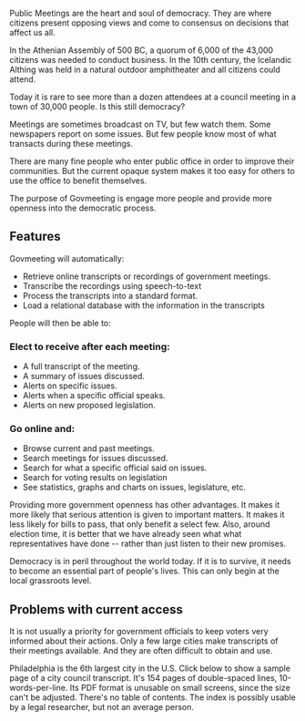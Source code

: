 <!-- START OF README SECTION -->

<!-- Note the controller for this page is app/about-project/overview/overview.ts -->

Public Meetings are the heart and soul of democracy. They are where citizens present opposing views and come to consensus on decisions that affect us all. 

In the Athenian Assembly of 500 BC, a quorum of 6,000 of the 43,000 citizens was needed to conduct business. In the 10th century, the Icelandic Althing was held in a natural outdoor amphitheater and all citizens could attend.

Today it is rare to see more than a dozen attendees at a council meeting in a town of 30,000 people. Is this still democracy? 

Meetings are sometimes broadcast on TV, but few watch them. Some newspapers report on some issues. But few people know most of what transacts during these meetings.

There are many fine people who enter public office in order to improve their communities. But the current opaque system makes it too easy for others to use the office to benefit themselves. 

The purpose of Govmeeting is engage more people and provide more openness into the democratic process.

## Features

Govmeeting will automatically:

* Retrieve online transcripts or recordings of government meetings.
* Transcribe the recordings using speech-to-text
* Process the transcripts into a standard format. 
* Load a relational database with the information in the transcripts

People will then be able to:

### Elect to receive after each meeting:

* A full transcript of the meeting.
* A summary of issues discussed.
* Alerts on specific issues.
* Alerts when a specific official speaks.
* Alerts on new proposed legislation.

### Go online and:

* Browse current and past meetings.
* Search meetings for issues discussed.
* Search for what a specific official said on issues.
* Search for voting results on legislation
* See statistics, graphs and charts on issues, legislature, etc.

Providing more government openness has other advantages. It makes it more likely that serious attention is given to important matters. It makes it less likely for bills to pass, that only benefit a select few. Also, around election time, it is better that we have already seen what what representatives have done -- rather than just listen to their new promises.

Democracy is in peril throughout the world today. If it is to survive, it needs to become an essential part of people's lives. This can only begin at the local grassroots level. 

<!-- END OF README SECTION -->

<a name="continued"></a>

## Problems with current access

It is not usually a priority for government officials to keep voters very informed about their actions. Only a few large cities make transcripts of their meetings available. And they are often difficult to obtain and use.

Philadelphia is the 6th largest city in the U.S. Click below to show a sample page of a city council transcript.
It's 154 pages of double-spaced lines, 10-words-per-line. Its PDF format is unusable on small screens, since the size can't be adjusted. There's no table of contents. The index is possibly usable by a legal researcher, but not an average person. 
